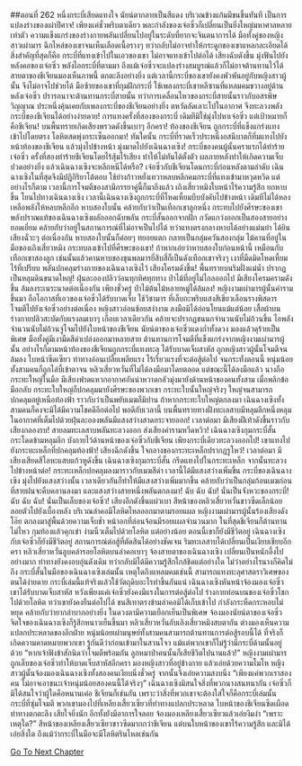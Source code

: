 ##ตอนที่ 262 หนึ่งกระบี่เสียดแทงใจ
นัยน์ตากลายเป็นสีแดง บริเวณข้างแก้มมีขนขึ้นทันที เป็นการแปลงร่างของเผ่าปีศาจ!
เพียงแค่ชั่วพริบตาเดียว พละกำลังของเจ๋อซิ่วก็เปลี่ยนเป็นยิ่งใหญ่มหาศาลหลายเท่าตัว ความแข็งแกร่งของร่างกายพลันเปลี่ยนไปอยู่ในระดับที่ยากจะจินตนาการได้ มือทั้งคู่ของหญิงสาวเผ่ามาร ฉีกไหล่ของเขาจนเห็นเลือดเนื้อรางๆ ทว่ากลับไม่อาจทำให้กระดูกของเขาแหลกละเอียดได้ สิ่งสำคัญที่สุดก็คือ กระบี่ที่แทงเข้าไปในเอวของเขา ไม่อาจแทงเข้าไปต่อได้
เสียงฉับดังขึ้น มุ่งฟันไปยังหลังคอของเจ๋อซิ่ว พลังไอกระบี่ที่ตามมา ถึงแม้เจ๋อซิ่วจะแปลงร่างสมบูรณ์แล้วก็ไม่อาจต้านทานไว้ได้
สายตาของชีเจียนมองเห็นภาพนี้ ตกตะลึงอย่างยิ่ง แต่เวลานี้กระบี่ของเขายังคงพัวพันอยู่กับหญิงสาวผู้นั้น จึงไม่อาจไปช่วยได้ มือซ้ายของเขาที่กุมฝักกระบี่ ใช้เพลงกระบี่เขาหลีซานที่แหลมคมขวางอยู่ด้านหลังเจ๋อซิ่ว ปรารถนาจะต้านทานกระบี่สายนั้น
ทว่าการเคลื่อนไหวของกระบี่สายนั้นราวกับอสรพิษวิญญาณ ประหนึ่งคุ้นเคยกับเพลงกระบี่ของชีเจียนอย่างยิ่ง ตหวัดลัดเลาะไปในอากาศ จึงทะลวงพลังกระบี่ของชีเจียนได้อย่างง่ายดาย! การแทงครั้งที่สองของกระบี่ เดิมทีมิใช่มุ่งไปหาเจ๋อซิ่ว แต่เป้าหมายก็คือชีเจียน!
บนพื้นทรายเกิดเสียงพรวดดังขึ้นเบาๆ อีกครา!
ท้องของชีเจียน ถูกกระบี่ที่แข็งแกร่งแทงเข้าไปโดยตรง โลหิตสดพุ่งกระเซ็นออกมา!
ทันใดนั้น กระบี่ที่รวดเร็วประหนึ่งอสนีบาตก็ทิ่มแทงไปยังหน้าท้องของชีเจียน แล้วมุ่งไปข้างหน้า มุ่งมาดไปยังเฉินฉางเซิง!
กระบี่ของคนผู้นั้นคราแรกได้ทำร้ายเจ๋อซิ่ว ครั้งที่สองทำร้ายชีเจียนโดยไร้สุ้มไร้เสียง ทำให้ไม่ทันได้ตั้งตัว ผลภายหลังทำให้เกิดความเจ็บปวดอย่างยิ่ง แล้วเฉินฉางเซิงจะหลีกหนีได้หรือ?
เจ๋อซิ่วกับชีเจียนโดนกระบี่ก่อนหลังตามลำดับ เฉินฉางเซิงในที่สุดจึงมีปฏิกิริยาโต้ตอบ ใช้ย่างก้าวหยั่งเทวาหลบหลีกคมกระบี่ที่แทงเข้ามาหวุดหวิด
แต่อย่างไรก็ตาม เวลานี้การโจมตีของสามีภรรยาคู่นี้ก็มาถึงแล้ว
เถิงเสี่ยวหมิงใบหน้าไร้ความรู้สึก ยกหาบขึ้น โยนไปทางเฉินฉางเซิง
เวลานี้เฉินฉางเซิงถูกกระบี่ที่โหดเหี้ยมบีบบังคับไปข้างหน้า เดิมทีไม่ได้หลงเหลือพลังให้หลบหลีกอีก
หาบสองใบนั้น คล้ายกับว่าเป็นเทือกเขาลูกหนึ่ง กระทบไปยังศีรษะของเขา
พลังปราณแท้ของเฉินฉางเซิงผลักออกฉับพลัน กระบี่สั้นออกจากฝัก กวัดแกว่งออกเป็นสองสายอย่างยอดเยี่ยม คล้ายกับว่าอยู่ในสถานการณ์ที่ไม่อาจเป็นไปได้ ทว่าแทงตรงกลางหาบได้อย่างแม่นยำ
ได้ยินเสียงฉั่วะๆ ต่อเนื่องกัน หาบสองใบนั้นก็ค่อยๆ ทยอยแตก กลายเป็นกลุ่มควันสองกลุ่ม
ไม้คานที่อยู่ในมือของเถิงเสี่ยวหมิง กระทบลงเข้าไปที่ศีรษะของเขา!
ถ้าหากเอ่ยว่าหาบสองใบก่อนหน้านี้ เหมือนกับเทือกเขาสองลูก เช่นนั้นแล้วคานหาบของขุนพลมารยี่สิบสี่ก็เป็นดังเทือกเขาจริงๆ เงาที่มืดมิดโหดเหี้ยมไร้ที่เปรียบ พลันปกคลุมร่างกายของเฉินฉางเซิงไว้
เสียงโครมดังขึ้น!
พื้นทรายบนริมฝั่งแม่น้ำ ปรากฏเป็นหลุมดินขนาดใหญ่!
ฝุ่นละอองปลิวว่อนทุกทิศทุกทาง ป่าไม้ที่อยู่ไม่ไกลออกไป มีเสียงโครมครามดังขึ้น ล้มลงระเนระนาดต่อเนื่องกัน เพียงชั่วครู่ ป่าไม้ต้นไม้หลายหมู่ได้ล้มลง!
หญิงงามเผ่ามารผู้นั้นคำรามขึ้นมา ถือโอกาสที่เอวของเจ๋อซิ่วได้รับบาดเจ็บ ใช้วิชามาร ที่เล็บกะพริบแสงสีเขียวเลือนรางพิสดาร โจมตีไปยังเจ๋อซิ่วอย่างต่อเนื่อง
หญิงสาวอ่อนช้อยสง่างาม ลงมือมิได้อ่อนโยนแม้แต่น้อย เสื้อผ้าบนร่างกายปลิวสะบัดกับแรงลมเบาๆ เกือบเวลาเดียวกัน คล้ายจะปรากฏขนนกจำนวนนับไม่ถ้วนขึ้น ไอพลังจำนวนนับไม่ถ้วนจู่โจมไปยังใบหน้าของชีเจียน
นัยน์ตาของเจ๋อซิ่วแดงก่ำทั้งดวง มองแล้วดุร้ายเป็นพิเศษ มือทั้งคู่มีเงามืดสีดำเปล่งออกมาหลายสาย ต้านทานการโจมตีที่แข็งแกร่งจากหญิงงามเผ่ามารผู้นั้น อย่างไรก็ตามหน้าท้องของชีเจียนถูกกระบี่แทงทะลุ ได้รับบาดเจ็บสาหัส ถูกหญิงสาวผู้นั้นโจมตีจนล้มลง ใบหน้าซีดเซียว ท่าทางอ่อนเปลี้ยเพลียแรง ไร้เรี่ยวแรงที่จะต่อสู้ต่อไป
จนกระทั่งตอนนี้ หนุ่มน้อยทั้งสามคนก็ถูกไล่บี้เข้าตาจน
หลิวเสี่ยวหวั่นที่ไม่ได้ลงมือมาโดยตลอด แต่ขณะนี้ได้ลงมือแล้ว
นางถือกระทะใหญ่ในมือ มีเสียงฟาดแหวกอากาศอันน่าหวาดกลัวมุ่งมายังด้านหน้าของคนทั้งสาม เมื่อพลิกข้อมือกลับ กระทะใบใหญ่ก็ปกคลุมมายังศีรษะของพวกเขา
กระทะใบนั้นใหญ่จริงๆ ใหญ่จนสามารถปกคลุมอยู่เหนือท้องฟ้า ราวกับว่าเป็นพยับเมฆก็มิปาน ถ้าหากกระทะใบใหญ่ตกลงมา เฉินฉางเซิงทั้งสามคนก็คงจะมิได้มีความโชคดีอีกต่อไป
พอดีกับเวลานี้ บนพื้นทรายทางฝั่งทะเลสาบมีหลุมลึกหนึ่งหลุม ในอากาศที่เต็มไปด้วยฝุ่นละอองพลันมีแสงสว่างสาดกระจายออก! เวลาต่อมา มีเสียงฝีเท้าดังขึ้นราวกับเสียงกลองรบ!
สายลมทะเลสาบพลันทะลวงออก ส่งเสียงคำรามหวีดหวิว!
เฉินฉางเซิงกุมกระบี่สั้น กระโดดข้ามหลุมลึก บังกายไว้ด้านหน้าของเจ๋อซิ่วกับชีเจียน เพียงกระบี่เดียวทะลวงออกไป!
เขาแทงไปยังกระทะเหล็กที่ปกคลุมท้องฟ้า!
เสียงฉึกดังขึ้น ใจกลางของกระทะเหล็กปรากฏรูโหว่! เวลาต่อมา มีเสียงเสียดสีโลหะแสบแก้วหูดังขึ้น เฉินฉางเซิงกุมกระบี่สั้น กรีดแทงไปในกระทะเหล็ก จากนั้นทะลวงไปข้างหน้าต่อ!
กระทะเหล็กปกคลุมลงมาราวกับเมฆสีดำ เวลานี้ได้มีแสงสว่างเพิ่มขึ้น กระบี่ของเฉินฉางเซิง มุ่งไปยังแสงสว่างนั้น เวลาเดียวกันก็ทำให้มีแสงสว่างเพิ่มมากขึ้น คล้ายกับว่าเป็นกลุ่มก้อนเมฆก่อนที่สายฝนจะคืบคลานลงมา และแสงสว่างสายหนึ่งพลันตกลงมา!
ฉับ ฉับ ฉับ!
นั่นเป็นจังหวะของกระบี่!
ฉับ ฉับ ฉับ!
นั่นเป็นเล็บของเจ๋อซิ่ว!
เสียงอึกดังขึ้นแผ่วเบา สีหน้าของหลิวเสี่ยวหวั่นขาวซีดเล็กน้อย ลอยตัวไปยังเบื้องหลัง บริเวณลำคอมีโลหิตไหลออกมาตามรอยแผล
หญิงงามเผ่ามารผู้นั้นร้องเสียงดังโอ๊ย ตกลงมาสู่พื้นด้วยความเจ็บช้ำ หน้าอกที่ล่อนจ้อนมีรอยแผลจำนวนมาก
ในที่สุดชีเจียนก็ต้านทานไม่ไหว กุมท้องแล้วคุกเข่า ง่ามนิ้วเต็มไปด้วยโลหิต
แต่อย่างน้อย ตอนนี้เขาก็ยังมีชีวิตอยู่
เฉินฉางเซิงกับเจ๋อซิ่วก็ยังมีชีวิตอยู่
สถานการณ์ต่อสู้ที่ตัดสินได้อย่างชัดเจน
ริมทะเลสาบได้เปลี่ยนเป็นเงียบเชียบอีกครา
หลิวเสี่ยวหวั่นลูบคลำรอยโลหิตบนลำคอเบาๆ จ้องสายตาของเฉินฉางเซิง เปลี่ยนเป็นหนักอึ้งไปอย่างมาก ท่าทางยังคงอบอุ่นดังเดิม ทว่ากลับมิได้มีความรู้สึกใกล้ชิดแต่อย่างใด
ไม่ว่าอย่างไรนางก็คิดไม่ถึง กระบี่สั้นในมือของเฉินฉางเซิงเล่มนั้น เหตุใดถึงแหลมคมเช่นนี้ สามารถแทงทะลุศาสตราวิเศษของตนได้ง่ายดาย กระบี่เล่มนี้แท้จริงแล้วใช้วัตถุดิบอะไรทำขึ้นกันแน่
เฉินฉางเซิงหันหน้าจ้องมองเจ๋อซิ่ว เขาได้รับบาดเจ็บสาหัส หวังเพียงแค่เจ๋อซิ่วยังคงมีแรงในการต่อสู้ต่อไป
ร่างกายท่อนบนของเจ๋อซิ่วโชกไปด้วยโลหิต ทว่าเขายังคงยืนต่อไปได้ ขนสีเทาตรงข้ามลำคอมิได้เก็บเข้าไป กำลังกระหืดกระหอบไม่หยุด คล้ายกับว่ายากลำบากอย่างยิ่ง ในดวงตามีความเยือกเย็นเป็นพิเศษ
จ้องมองนัยน์ตาของเจ๋อซิ่ว จิตใจของเฉินฉางเซิงก็รู้สึกหนาวเย็นขึ้นมา
หลิวเสี่ยวหวั่นกับเถิงเสี่ยวหมิงสบตากัน ต่างมองเห็นความแปลกประหลาดของอีกฝ่าย
หนุ่มน้อยเผ่ามนุษย์ทั้งสามคนสามารถต้านทานการต่อสู้รอบนี้ได้ ที่จริงก็เกิดความคาดหมายพวกเขา รู้กันดีว่าก่อนเข้ามาในสวนโจว แม้แต่พวกเขาก็ไม่รู้ว่ามีกระบี่ด้ามนั้นอยู่ด้วย
“หากเจ้าฟังข้าสักนิดว่าโจมตีพร้อมกัน ลูกหมาป่าคนนั้นก็เสียชีวิตไปนานแล้ว!” หญิงงามเผ่ามารถูกเล็บของเจ๋อซิ่วทำให้บาดเจ็บสาหัสอีกครา มองหญิงสาวที่อยู่ข้างกาย แล้วเอ่ยด้วยความโมโห
หญิงสาวผู้นั้นจ้องมองเฉินฉางเซิงทั้งสองคนเงียบนิ่งชั่วครู่ จากนั้นจึงเอ่ยความสงบนิ่ง “เพียงแค่พวกเราสองคน ไม่อาจเอาชนะเจ้าหนุ่มน้อยสองคนนี้ได้จริงๆ”
เฉินฉางเซิงมิสนใจสิ่งที่พวกนางสนทนากัน
เจ๋อซิ่วก็มิได้สนใจว่าผู้ใดคือหนานเค่อ
ชีเจียนก็เช่นกัน
เพราะว่าสิ่งที่พวกเขาจะต้องใส่ใจก็คือกระบี่เล่มนั้น กระบี่ที่ซุ่มโจมตี
พวกเขามองไปที่เหลียงเสี้ยวเซียวที่ท่าทางแปลกประหลาด
ใบหน้าของชีเจียนซีดเผือด ท่าทางตกตะลึง เสียใจยิ่งนัก อีกทั้งยังมีอาการใจลอย จ้องมองเหลียงเสี้ยวเซียวแล้วเอ่ยงึมงำ “เพราะเหตุใด?”
สีหน้าของเหลียงเสี้ยวเซียวขาวซีดมากกว่าชีเจียน แต่บนใบหน้าของเขาไร้ความรู้สึก และมิได้เอ่ยสิ่งใด ถึงแม้ว่ากระบี่ในมือจะมีโลหิตรินไหลเช่นกัน


[Go To Next Chapter]( ./266.md)